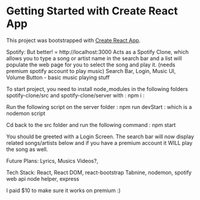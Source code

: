 # Getting Started with Create React App

This project was bootstrapped with [Create React App](https://github.com/facebook/create-react-app).

Spotify: But better! = http://localhost:3000
Acts as a Spotify Clone, which allows you to type a song or artist name in the search bar and a list will populate the web page for you to select the song and play it. (needs premium spotify account to play music)
Search Bar, Login, Music UI, Volume Button - basic music playing stuff

To start project, you need to install node_modules in the following folders spotify-clone/src and spotify-clone/server with : npm i :

Run the following script on the server folder : npm run devStart : which is a nodemon script

Cd back to the src folder and run the following command : npm start

You should be greeted with a Login Screen. The search bar will now display related songs/artists below and if you have a premium account it WILL play the song as well.

Future Plans: Lyrics, Musics Videos?,

Tech Stack: React, React DOM, react-bootstrap Tabnine, nodemon, spotify web api node helper, express

I paid $10 to make sure it works on premium :)
